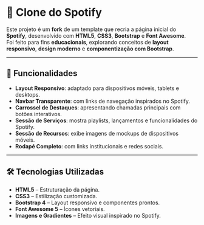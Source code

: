 # 🎵 Clone do Spotify

Este projeto é um **fork** de um template que recria a página inicial do **Spotify**, desenvolvido com **HTML5**, **CSS3**, **Bootstrap** e **Font Awesome**.  
Foi feito para fins **educacionais**, explorando conceitos de **layout responsivo**, **design moderno** e **componentização com Bootstrap**.

---

## 🚀 Funcionalidades

- **Layout Responsivo**: adaptado para dispositivos móveis, tablets e desktops.
- **Navbar Transparente**: com links de navegação inspirados no Spotify.
- **Carrossel de Destaques**: apresentando chamadas principais com botões interativos.
- **Sessão de Serviços**: mostra playlists, lançamentos e funcionalidades do Spotify.
- **Sessão de Recursos**: exibe imagens de mockups de dispositivos móveis.
- **Rodapé Completo**: com links institucionais e redes sociais.

---

## 🛠️ Tecnologias Utilizadas

- **HTML5** – Estruturação da página.
- **CSS3** – Estilização customizada.
- **Bootstrap 4** – Layout responsivo e componentes prontos.
- **Font Awesome 5** – Ícones vetoriais.
- **Imagens e Gradientes** – Efeito visual inspirado no Spotify.
